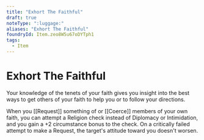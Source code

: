```yaml
---
title: "Exhort The Faithful"
draft: true
noteType: ":luggage:"
aliases: "Exhort The Faithful"
foundryId: Item.zeo8W5u67oDYTph1
tags:
  - Item
---
```


# Exhort The Faithful

Your knowledge of the tenets of your faith gives you insight into the best ways to get others of your faith to help you or to follow your directions.

When you [[Request]] something of or [[Coerce]] members of your own faith, you can attempt a Religion check instead of Diplomacy or Intimidation, and you gain a +2 circumstance bonus to the check. On a critically failed attempt to make a Request, the target's attitude toward you doesn't worsen.
